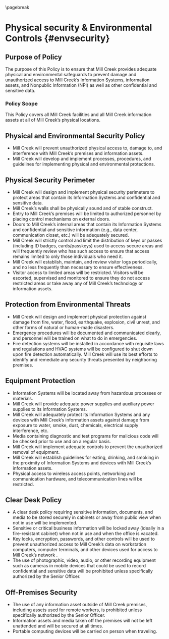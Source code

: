 ---
---

\pagebreak

# Physical security & Environmental Controls {#envsecurity}

## Purpose of Policy

The purpose of this Policy is to ensure that Mill Creek provides adequate physical and environmental safeguards to prevent damage and unauthorized access to Mill Creek’s Information Systems, information assets, and Nonpublic Information (NPI) as well as other confidential and sensitive data.

### Policy Scope
This Policy covers all Mill Creek facilities and all Mill Creek information assets at all of Mill Creek’s physical locations.

## Physical and Environmental Security Policy
- Mill Creek will prevent unauthorized physical access to, damage to, and interference with Mill Creek’s premises and information assets.
- Mill Creek will develop and implement processes, procedures, and guidelines for implementing physical and environmental protections.

## Physical Security Perimeter
- Mill Creek will design and implement physical security perimeters to protect areas that contain its Information Systems and confidential and sensitive data.
- Mill Creek’s walls shall be physically sound and of stable construct.
- Entry to Mill Creek’s premises will be limited to authorized personnel by placing control mechanisms on external doors.
- Doors to Mill Creek’s internal areas that contain its Information Systems and confidential and sensitive information (e.g., data center, communication closet, etc.) will be adequately secured.
- Mill Creek will strictly control and limit the distribution of keys or passes (including ID badges, cards/passkeys) used to access secure areas and will frequently review who has such access to ensure that access remains limited to only those individuals who need it.
- Mill Creek will establish, maintain, and review visitor logs periodically, and no less frequently than necessary to ensure effectiveness.
- Visitor access to limited areas will be restricted.  Visitors will be escorted, supervised and monitored to ensure they do not access restricted areas or take away any of Mill Creek’s technology or information assets.

## Protection from Environmental Threats
- Mill Creek will design and implement physical protection against damage from fire, water, flood, earthquake, explosion, civil unrest, and other forms of natural or human-made disasters.
- Emergency procedures will be documented and communicated clearly, and personnel will be trained on what to do in emergencies.
- Fire detection systems will be installed in accordance with requisite laws and regulations and HVAC systems will be configured to shut down upon fire detection automatically.  Mill Creek will use its best efforts to identify and remediate any security threats presented by neighboring premises.

## Equipment Protection
- Information Systems will be located away from hazardous processes or materials.
- Mill Creek will provide adequate power supplies and auxiliary power supplies to its Information Systems.
- Mill Creek will adequately protect its Information Systems and any devices with Mill Creek’s information assets against damage from exposure to water, smoke, dust, chemicals, electrical supply interference, etc.
- Media containing diagnostic and test programs for malicious code will be checked prior to use and on a regular basis.
- Mill Creek will implement adequate controls to prevent the unauthorized removal of equipment.
- Mill Creek will establish guidelines for eating, drinking, and smoking in the proximity of Information Systems and devices with Mill Creek’s information assets.
- Physical access to wireless access points, networking and communication hardware, and telecommunication lines will be restricted.

## Clear Desk Policy
- A clear desk policy requiring sensitive information, documents, and media to be stored securely in cabinets or away from public view when not in use will be implemented.
- Sensitive or critical business information will be locked away (ideally in a fire-resistant cabinet) when not in use and when the office is vacated.
- Key locks, encryption, passwords, and other controls will be used to prevent unauthorized access to Mill Creek’s data on workstation computers, computer terminals, and other devices used for access to Mill Creek’s network .
- The use of photographic, video, audio, or other recording equipment such as cameras in mobile devices that could be used to record confidential and sensitive data will be prohibited unless specifically authorized by the Senior Officer.

## Off-Premises Security
- The use of any information asset outside of Mill Creek premises, including assets used for remote workers, is prohibited unless specifically authorized by the Senior Officer.
- Information assets and media taken off the premises will not be left unattended and will be secured at all times.
- Portable computing devices will be carried on person when traveling.
